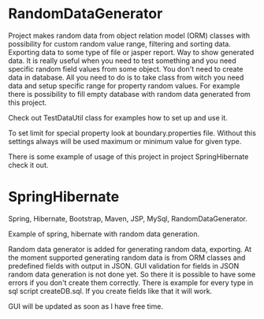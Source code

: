 # RandomDataGenerator
Project makes random data from object relation model (ORM) classes with possibility for custom random value range,
filtering and sorting data. Exporting data to some type of file or jasper report. Way to show generated data. It is 
really useful when you need to test something and you need specific random field values from some object. You 
don't need to create data in database. All you need to do is to take class from witch you need data and setup specific 
range for property random values. For example there is possibility to fill empty database with random data generated 
from this project.

Check out TestDataUtil class for examples how to set up and use it.

To set limit for special property look at boundary.properties file. Without this settings always will be used maximum
or minimum value for given type.

There is some example of usage of this project in project SpringHibernate check it out.



# SpringHibernate
Spring, Hibernate, Bootstrap, Maven, JSP, MySql, RandomDataGenerator.

Example of spring, hibernate with random data generation.

Random data generator is added for generating random data, exporting. At the moment supported generating random
data is from ORM classes and predefined fields with output in JSON. GUI validation for fields in JSON random data
generation is not done yet. So there it is possible to have some errors if you don't create them correctly. There is
example for every type in sql script createDB.sql. If you create fields like that it will work.

GUI will be updated as soon as I have free time.

